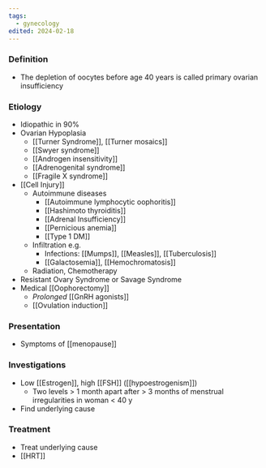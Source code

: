 ```yaml
---
tags:
  - gynecology
edited: 2024-02-18
---
```

### Definition 
- The depletion of oocytes before age 40 years is called primary ovarian insufficiency
### Etiology
- Idiopathic in 90%
- Ovarian Hypoplasia
	- [[Turner Syndrome]], [[Turner mosaics]]
	- [[Swyer syndrome]]
	- [[Androgen insensitivity]]
	- [[Adrenogenital syndrome]]
	- [[Fragile X syndrome]] 
- [[Cell Injury]]
	- Autoimmune diseases
		- [[Autoimmune lymphocytic oophoritis]]
		- [[Hashimoto thyroiditis]]
		- [[Adrenal Insufficiency]]
		- [[Pernicious anemia]]
		- [[Type 1 DM]] 
	- Infiltration e.g. 
		- Infections: [[Mumps]], [[Measles]], [[Tuberculosis]] 
		- [[Galactosemia]], [[Hemochromatosis]] 
	- Radiation, Chemotherapy
- Resistant Ovary Syndrome or Savage Syndrome 
- Medical [[Oophorectomy]]
	- *Prolonged* [[GnRH agonists]] 
	- [[Ovulation induction]]


### Presentation
- Symptoms of [[menopause]] 

### Investigations
- Low [[Estrogen]], high [[FSH]] ([[hypoestrogenism]])
	- Two levels > 1 month apart after > 3 months of menstrual irregularities in woman < 40 y 
- Find underlying cause
### Treatment
- Treat underlying cause
- [[HRT]] 